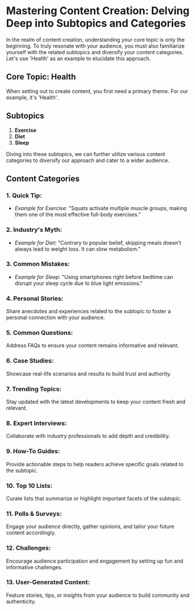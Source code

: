 # Mastering Content Creation: Delving Deep into Subtopics and Categories

In the realm of content creation, understanding your core topic is only the beginning. To truly resonate with your audience, you must also familiarize yourself with the related subtopics and diversify your content categories. Let's use 'Health' as an example to elucidate this approach.

## Core Topic: Health

When setting out to create content, you first need a primary theme. For our example, it's 'Health'.

## Subtopics

1. **Exercise**
2. **Diet**
3. **Sleep**

Diving into these subtopics, we can further utilize various content categories to diversify our approach and cater to a wider audience.

## Content Categories

### 1. Quick Tip:
- *Example for Exercise*: "Squats activate multiple muscle groups, making them one of the most effective full-body exercises."

### 2. Industry's Myth:
- *Example for Diet*: "Contrary to popular belief, skipping meals doesn't always lead to weight loss. It can slow metabolism."

### 3. Common Mistakes:
- *Example for Sleep*: "Using smartphones right before bedtime can disrupt your sleep cycle due to blue light emissions."

### 4. Personal Stories:
Share anecdotes and experiences related to the subtopic to foster a personal connection with your audience.

### 5. Common Questions:
Address FAQs to ensure your content remains informative and relevant.

### 6. Case Studies:
Showcase real-life scenarios and results to build trust and authority.

### 7. Trending Topics:
Stay updated with the latest developments to keep your content fresh and relevant.

### 8. Expert Interviews:
Collaborate with industry professionals to add depth and credibility.

### 9. How-To Guides:
Provide actionable steps to help readers achieve specific goals related to the subtopic.

### 10. Top 10 Lists:
Curate lists that summarize or highlight important facets of the subtopic.

### 11. Polls & Surveys:
Engage your audience directly, gather opinions, and tailor your future content accordingly.

### 12. Challenges:
Encourage audience participation and engagement by setting up fun and informative challenges.

### 13. User-Generated Content:
Feature stories, tips, or insights from your audience to build community and authenticity.

